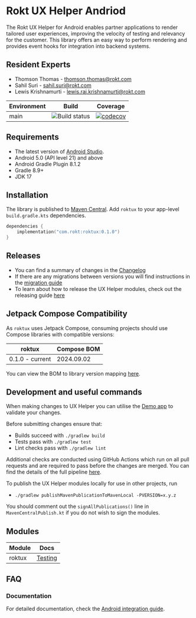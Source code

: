 # Rokt UX Helper Andriod

The Rokt UX Helper for Android enables partner applications to render tailored user experiences, improving the velocity of testing and relevancy for the customer. This library offers an easy way to perform rendering and provides event hooks for integration into backend systems.

## Resident Experts

- Thomson Thomas - <thomson.thomas@rokt.com>
- Sahil Suri - <sahil.suri@rokt.com>
- Lewis Krishnamurti - <lewis.raj.krishnamurti@rokt.com>

| Environment | Build                                                                                                        | Coverage                                                                                                                                            |
| ----------- | ------------------------------------------------------------------------------------------------------------ | --------------------------------------------------------------------------------------------------------------------------------------------------- |
| main        | ![Build status](https://github.com/ROKT/rokt-ux-helper-android/actions/workflows/pull-request.yml/badge.svg) | [![codecov](https://codecov.io/gh/ROKT/rokt-ux-helper-android/graph/badge.svg?token=inV3Xb1tK9)](https://codecov.io/gh/ROKT/rokt-ux-helper-android) |

## Requirements

- The latest version of [Android Studio](https://developer.android.com/studio).
- Android 5.0 (API level 21) and above
- Android Gradle Plugin 8.1.2
- Gradle 8.9+
- JDK 17

## Installation

The library is published to [Maven Central](https://central.sonatype.com/artifact/com.rokt/roktux).
Add `roktux` to your app-level `build.gradle.kts` dependencies.

```kotlin
dependencies {
    implementation("com.rokt:roktux:0.1.0")
}
```

## Releases

- You can find a summary of changes in the [Changelog](CHANGELOG.md)
- If there are any migrations between versions you will find instructions in the [migration guide](MIGRATING.md)
- To learn about how to release the UX Helper modules, check out the releasing guide [here](RELEASING.md)

## Jetpack Compose Compatibility

As `roktux` uses Jetpack Compose, consuming projects should use Compose libraries with compatible versions:

| roktux          | Compose BOM |
| --------------- | ----------- |
| 0.1.0 - current | 2024.09.02  |

You can view the BOM to library version mapping [here](https://developer.android.com/develop/ui/compose/bom/bom-mapping).

## Development and useful commands

When making changes to UX Helper you can utilise the [Demo app](demoapp/README.md) to validate your changes.

Before submitting changes ensure that:

- Builds succeed with `./gradlew build`
- Tests pass with `./gradlew test`
- Lint checks pass with `./gradlew lint`

Additional checks are conducted using GitHub Actions which run on all pull requests and are required to pass before the changes are merged. You can find the details of the full pipeline [here](.github/workflows/pull-request.yml).

To publish the UX Helper modules locally for use in other projects, run

- `./gradlew publishMavenPublicationToMavenLocal -PVERSION=x.y.z`

You should comment out the `signAllPublications()` line in `MavenCentralPublish.kt` if you do not wish to sign the modules.

## Modules

| Module | Docs                                 |
| ------ | ------------------------------------ |
| roktux | [Testing](roktux/src/test/README.md) |

## FAQ

### Documentation

For detailed documentation, check the [Android integration guide](https://docs.rokt.com/server-to-server/android/).
